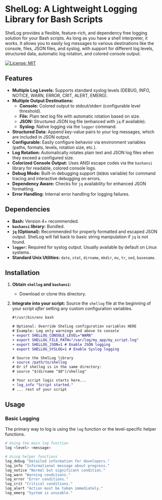 
# ShelLog: A Lightweight Logging Library for Bash Scripts

ShelLog provides a flexible, feature-rich, and dependency free logging solution for your Bash scripts. As long as you have a shell interpreter, it works. It allows you to easily log messages to various destinations like the console, files, JSON files, and syslog, with support for different log levels, structured data, automatic log rotation, and colored console output.

[![License: MIT](https://img.shields.io/badge/License-MIT-yellow.svg)](https://opensource.org/licenses/MIT)

## Features

* **Multiple Log Levels:** Supports standard syslog levels (DEBUG, INFO, NOTICE, WARN, ERROR, CRIT, ALERT, EMERG).
* **Multiple Output Destinations:**
    * **Console:** Colored output to stdout/stderr (configurable level threshold).
    * **File:** Plain text log file with automatic rotation based on size.
    * **JSON:** Structured JSON log file (enhanced with `jq` if available).
    * **Syslog:** Native logging via the `logger` command.
* **Structured Data:** Append key-value pairs to your log messages, which are included in JSON output.
* **Configurable:** Easily configure behavior via environment variables (paths, formats, levels, rotation size, etc.).
* **Log Rotation:** Automatically rotates plain text and JSON log files when they exceed a configured size.
* **Colorized Console Output:** Uses ANSI escape codes via the `bashansi` library for readable, colored console logs.
* **Debug Mode:** Built-in debugging support (`DEBUG` variable) for command tracing and interactive debugging on errors.
* **Dependency Aware:** Checks for `jq` availability for enhanced JSON formatting.
* **Error Handling:** Internal error handling for logging failures.

## Dependencies

* **Bash:** Version 4+ recommended.
* **`bashansi` library:** Bundled.
* **`jq` (Optional):** Recommended for properly formatted and escaped JSON output. ShelLog will fall back to basic string manipulation if `jq` is not found.
* **`logger`:** Required for syslog output. Usually available by default on Linux systems.
* **Standard Unix Utilities:** `date`, `stat`, `dirname`, `mkdir`, `mv`, `tr`, `sed`, `basename`.

## Installation

1.  **Obtain `shellog` and `bashansi`:**
    * Download or clone this directory.

2.  **Integrate into your script:**
    Source the `shellog` file at the beginning of your script *after* setting any custom configuration variables.

    ```diff
    #!/usr/bin/env bash

    # Optional: Override ShelLog configuration variables HERE
    # Example: Log only warnings and above to console
    + export SHELLOG_CONSOLE_LEVEL="WARN"
    + export SHELLOG_FILE_PATH="/var/log/my_app/my_script.log"
    + export SHELLOG_JSON=1 # Enable JSON logging
    + export SHELLOG_SYSLOG=1 # Enable Syslog logging

    # Source the ShelLog library
    + source /path/to/shellog
    # Or if shellog is in the same directory:
    # source "$(dirname "$0")/shellog"

    # Your script logic starts here...
    + log_info "Script started."
    # ... rest of your script
    ```

## Usage

### Basic Logging

The primary way to log is using the `log` function or the level-specific helper functions.

```bash
# Using the main log function
log <level> <message>

# Using helper functions
log_debug "Detailed information for developers."
log_info "Informational message about progress."
log_notice "Normal but significant condition."
log_warn "Warning conditions."
log_error "Error conditions."
log_crit "Critical conditions."
log_alert "Action must be taken immediately."
log_emerg "System is unusable."
```
